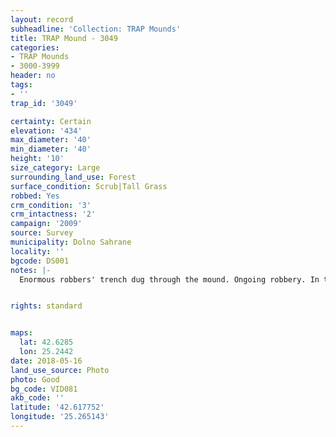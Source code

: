 ```yaml
---
layout: record
subheadline: 'Collection: TRAP Mounds'
title: TRAP Mound - 3049
categories:
- TRAP Mounds
- 3000-3999
header: no
tags:
- ''
trap_id: '3049'

certainty: Certain
elevation: '434'
max_diameter: '40'
min_diameter: '40'
height: '10'
size_category: Large
surrounding_land_use: Forest
surface_condition: Scrub|Tall Grass
robbed: Yes
crm_condition: '3'
crm_intactness: '2'
campaign: '2009'
source: Survey
municipality: Dolno Sahrane
locality: ''
bgcode: DS001
notes: |-
  Enormous robbers' trench dug through the mound. Ongoing robbery. In the profile are visible layers small stones, chamber was made by large slab stones.


rights: standard


maps:
  lat: 42.6285
  lon: 25.2442
date: 2018-05-16
land_use_source: Photo
photo: Good
bg_code: VID081
akb_code: ''
latitude: '42.617752'
longitude: '25.265143'
---
```

